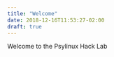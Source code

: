 ```yaml
---
title: "Welcome"
date: 2018-12-16T11:53:27-02:00
draft: true
---
```


Welcome to the Psylinux Hack Lab

